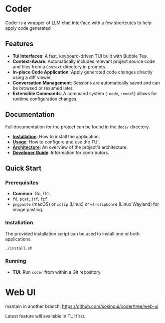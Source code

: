 # Coder

Coder is a wrapper of LLM chat interface with a few shortcutes to help apply code generated

## Features

- **Tui Interfaces**: A fast, keyboard-driven TUI built with Bubble Tea.
- **Context-Aware**: Automatically includes relevant project source code and files from a `Context` directory in prompts.
- **In-place Code Application**: Apply generated code changes directly using a diff viewer.
- **Conversation Management**: Sessions are automatically saved and can be browsed or resumed later.
- **Extensible Commands**: A command system (`:mode`, `:model`) allows for runtime configuration changes.

## Documentation

Full documentation for the project can be found in the `docs/` directory.

- **[Installation](./docs/Installation/README.md)**: How to install the application.
- **[Usage](./docs/Usage/README.md)**: How to configure and use the TUI.
- **[Architecture](./docs/Architecture/README.md)**: An overview of the project's architecture.
- **[Developer Guide](./docs/Develop/README.md)**: Information for contributors.

## Quick Start

### Prerequisites

- **Common**: Go, Git.
- `fd`, `pcat`, `itf`, `fzf`
- `pngpaste` (macOS) or `xclip` (Linux) or `wl-clipboard` (Linux Wayland) for image pasting.

### Installation

The provided installation script can be used to install one or both applications.

```sh
./install.sh
```

### Running

- **TUI**: Run `coder` from within a Git repository.

# Web UI

mantain in another branch: https://github.com/sokinpui/coder/tree/web-ui

Latest feature will available in TUI first.
